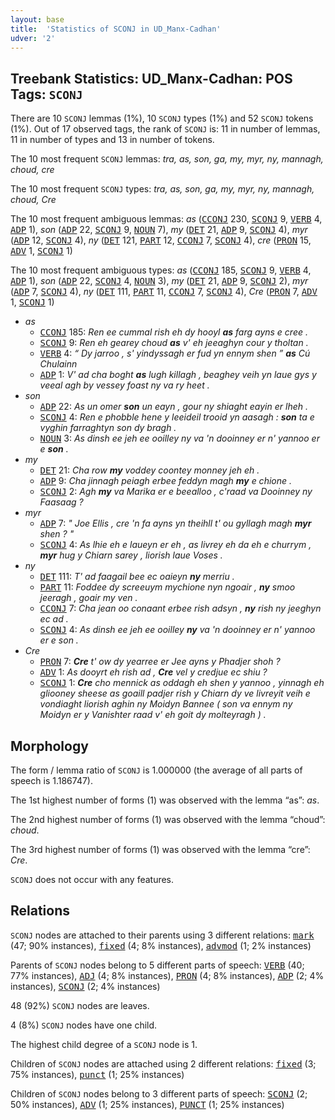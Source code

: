 ```yaml
---
layout: base
title:  'Statistics of SCONJ in UD_Manx-Cadhan'
udver: '2'
---
```


## Treebank Statistics: UD_Manx-Cadhan: POS Tags: `SCONJ`

There are 10 `SCONJ` lemmas (1%), 10 `SCONJ` types (1%) and 52 `SCONJ` tokens (1%).
Out of 17 observed tags, the rank of `SCONJ` is: 11 in number of lemmas, 11 in number of types and 13 in number of tokens.

The 10 most frequent `SCONJ` lemmas: <em>tra, as, son, ga, my, myr, ny, mannagh, choud, cre</em>

The 10 most frequent `SCONJ` types:  <em>tra, as, son, ga, my, myr, ny, mannagh, choud, Cre</em>

The 10 most frequent ambiguous lemmas: <em>as</em> (<tt><a href="gv_cadhan-pos-CCONJ.html">CCONJ</a></tt> 230, <tt><a href="gv_cadhan-pos-SCONJ.html">SCONJ</a></tt> 9, <tt><a href="gv_cadhan-pos-VERB.html">VERB</a></tt> 4, <tt><a href="gv_cadhan-pos-ADP.html">ADP</a></tt> 1), <em>son</em> (<tt><a href="gv_cadhan-pos-ADP.html">ADP</a></tt> 22, <tt><a href="gv_cadhan-pos-SCONJ.html">SCONJ</a></tt> 9, <tt><a href="gv_cadhan-pos-NOUN.html">NOUN</a></tt> 7), <em>my</em> (<tt><a href="gv_cadhan-pos-DET.html">DET</a></tt> 21, <tt><a href="gv_cadhan-pos-ADP.html">ADP</a></tt> 9, <tt><a href="gv_cadhan-pos-SCONJ.html">SCONJ</a></tt> 4), <em>myr</em> (<tt><a href="gv_cadhan-pos-ADP.html">ADP</a></tt> 12, <tt><a href="gv_cadhan-pos-SCONJ.html">SCONJ</a></tt> 4), <em>ny</em> (<tt><a href="gv_cadhan-pos-DET.html">DET</a></tt> 121, <tt><a href="gv_cadhan-pos-PART.html">PART</a></tt> 12, <tt><a href="gv_cadhan-pos-CCONJ.html">CCONJ</a></tt> 7, <tt><a href="gv_cadhan-pos-SCONJ.html">SCONJ</a></tt> 4), <em>cre</em> (<tt><a href="gv_cadhan-pos-PRON.html">PRON</a></tt> 15, <tt><a href="gv_cadhan-pos-ADV.html">ADV</a></tt> 1, <tt><a href="gv_cadhan-pos-SCONJ.html">SCONJ</a></tt> 1)

The 10 most frequent ambiguous types:  <em>as</em> (<tt><a href="gv_cadhan-pos-CCONJ.html">CCONJ</a></tt> 185, <tt><a href="gv_cadhan-pos-SCONJ.html">SCONJ</a></tt> 9, <tt><a href="gv_cadhan-pos-VERB.html">VERB</a></tt> 4, <tt><a href="gv_cadhan-pos-ADP.html">ADP</a></tt> 1), <em>son</em> (<tt><a href="gv_cadhan-pos-ADP.html">ADP</a></tt> 22, <tt><a href="gv_cadhan-pos-SCONJ.html">SCONJ</a></tt> 4, <tt><a href="gv_cadhan-pos-NOUN.html">NOUN</a></tt> 3), <em>my</em> (<tt><a href="gv_cadhan-pos-DET.html">DET</a></tt> 21, <tt><a href="gv_cadhan-pos-ADP.html">ADP</a></tt> 9, <tt><a href="gv_cadhan-pos-SCONJ.html">SCONJ</a></tt> 2), <em>myr</em> (<tt><a href="gv_cadhan-pos-ADP.html">ADP</a></tt> 7, <tt><a href="gv_cadhan-pos-SCONJ.html">SCONJ</a></tt> 4), <em>ny</em> (<tt><a href="gv_cadhan-pos-DET.html">DET</a></tt> 111, <tt><a href="gv_cadhan-pos-PART.html">PART</a></tt> 11, <tt><a href="gv_cadhan-pos-CCONJ.html">CCONJ</a></tt> 7, <tt><a href="gv_cadhan-pos-SCONJ.html">SCONJ</a></tt> 4), <em>Cre</em> (<tt><a href="gv_cadhan-pos-PRON.html">PRON</a></tt> 7, <tt><a href="gv_cadhan-pos-ADV.html">ADV</a></tt> 1, <tt><a href="gv_cadhan-pos-SCONJ.html">SCONJ</a></tt> 1)


* <em>as</em>
  * <tt><a href="gv_cadhan-pos-CCONJ.html">CCONJ</a></tt> 185: <em>Ren ee cummal rish eh dy hooyl <b>as</b> farg ayns e cree .</em>
  * <tt><a href="gv_cadhan-pos-SCONJ.html">SCONJ</a></tt> 9: <em>Ren eh gearey choud <b>as</b> v' eh jeeaghyn cour y tholtan .</em>
  * <tt><a href="gv_cadhan-pos-VERB.html">VERB</a></tt> 4: <em>“ Dy jarroo , s' yindyssagh er fud yn ennym shen ” <b>as</b> Cú Chulainn</em>
  * <tt><a href="gv_cadhan-pos-ADP.html">ADP</a></tt> 1: <em>V' ad cha boght <b>as</b> lugh killagh , beaghey veih yn laue gys y veeal agh by vessey foast ny va ry heet .</em>
* <em>son</em>
  * <tt><a href="gv_cadhan-pos-ADP.html">ADP</a></tt> 22: <em>As un omer <b>son</b> un eayn , gour ny shiaght eayin er lheh .</em>
  * <tt><a href="gv_cadhan-pos-SCONJ.html">SCONJ</a></tt> 4: <em>Ren e phobble hene y leeideil trooid yn aasagh : <b>son</b> ta e vyghin farraghtyn son dy bragh .</em>
  * <tt><a href="gv_cadhan-pos-NOUN.html">NOUN</a></tt> 3: <em>As dinsh ee jeh ee ooilley ny va 'n dooinney er n' yannoo er e <b>son</b> .</em>
* <em>my</em>
  * <tt><a href="gv_cadhan-pos-DET.html">DET</a></tt> 21: <em>Cha row <b>my</b> voddey coontey monney jeh eh .</em>
  * <tt><a href="gv_cadhan-pos-ADP.html">ADP</a></tt> 9: <em>Cha jinnagh peiagh erbee feddyn magh <b>my</b> e chione .</em>
  * <tt><a href="gv_cadhan-pos-SCONJ.html">SCONJ</a></tt> 2: <em>Agh <b>my</b> va Marika er e beealloo , c'raad va Dooinney ny Faasaag ?</em>
* <em>myr</em>
  * <tt><a href="gv_cadhan-pos-ADP.html">ADP</a></tt> 7: <em>" Joe Ellis , cre 'n fa ayns yn theihll t' ou gyllagh magh <b>myr</b> shen ? "</em>
  * <tt><a href="gv_cadhan-pos-SCONJ.html">SCONJ</a></tt> 4: <em>As lhie eh e laueyn er eh , as livrey eh da eh e churrym , <b>myr</b> hug y Chiarn sarey , liorish laue Voses .</em>
* <em>ny</em>
  * <tt><a href="gv_cadhan-pos-DET.html">DET</a></tt> 111: <em>T' ad faagail bee ec oaieyn <b>ny</b> merriu .</em>
  * <tt><a href="gv_cadhan-pos-PART.html">PART</a></tt> 11: <em>Foddee dy screeuym mychione nyn ngoair , <b>ny</b> smoo jeeragh , goair my ven .</em>
  * <tt><a href="gv_cadhan-pos-CCONJ.html">CCONJ</a></tt> 7: <em>Cha jean oo conaant erbee rish adsyn , <b>ny</b> rish ny jeeghyn ec ad .</em>
  * <tt><a href="gv_cadhan-pos-SCONJ.html">SCONJ</a></tt> 4: <em>As dinsh ee jeh ee ooilley <b>ny</b> va 'n dooinney er n' yannoo er e son .</em>
* <em>Cre</em>
  * <tt><a href="gv_cadhan-pos-PRON.html">PRON</a></tt> 7: <em><b>Cre</b> t' ow dy yearree er Jee ayns y Phadjer shoh ?</em>
  * <tt><a href="gv_cadhan-pos-ADV.html">ADV</a></tt> 1: <em>As dooyrt eh rish ad , <b>Cre</b> vel y credjue ec shiu ?</em>
  * <tt><a href="gv_cadhan-pos-SCONJ.html">SCONJ</a></tt> 1: <em><b>Cre</b> cho mennick as oddagh eh shen y yannoo , yinnagh eh gliooney sheese as goaill padjer rish y Chiarn dy ve livreyit veih e vondiaght liorish aghin ny Moidyn Bannee ( son va ennym ny Moidyn er y Vanishter raad v' eh goit dy molteyragh ) .</em>

## Morphology

The form / lemma ratio of `SCONJ` is 1.000000 (the average of all parts of speech is 1.186747).

The 1st highest number of forms (1) was observed with the lemma “as”: <em>as</em>.

The 2nd highest number of forms (1) was observed with the lemma “choud”: <em>choud</em>.

The 3rd highest number of forms (1) was observed with the lemma “cre”: <em>Cre</em>.

`SCONJ` does not occur with any features.


## Relations

`SCONJ` nodes are attached to their parents using 3 different relations: <tt><a href="gv_cadhan-dep-mark.html">mark</a></tt> (47; 90% instances), <tt><a href="gv_cadhan-dep-fixed.html">fixed</a></tt> (4; 8% instances), <tt><a href="gv_cadhan-dep-advmod.html">advmod</a></tt> (1; 2% instances)

Parents of `SCONJ` nodes belong to 5 different parts of speech: <tt><a href="gv_cadhan-pos-VERB.html">VERB</a></tt> (40; 77% instances), <tt><a href="gv_cadhan-pos-ADJ.html">ADJ</a></tt> (4; 8% instances), <tt><a href="gv_cadhan-pos-PRON.html">PRON</a></tt> (4; 8% instances), <tt><a href="gv_cadhan-pos-ADP.html">ADP</a></tt> (2; 4% instances), <tt><a href="gv_cadhan-pos-SCONJ.html">SCONJ</a></tt> (2; 4% instances)

48 (92%) `SCONJ` nodes are leaves.

4 (8%) `SCONJ` nodes have one child.

The highest child degree of a `SCONJ` node is 1.

Children of `SCONJ` nodes are attached using 2 different relations: <tt><a href="gv_cadhan-dep-fixed.html">fixed</a></tt> (3; 75% instances), <tt><a href="gv_cadhan-dep-punct.html">punct</a></tt> (1; 25% instances)

Children of `SCONJ` nodes belong to 3 different parts of speech: <tt><a href="gv_cadhan-pos-SCONJ.html">SCONJ</a></tt> (2; 50% instances), <tt><a href="gv_cadhan-pos-ADV.html">ADV</a></tt> (1; 25% instances), <tt><a href="gv_cadhan-pos-PUNCT.html">PUNCT</a></tt> (1; 25% instances)

